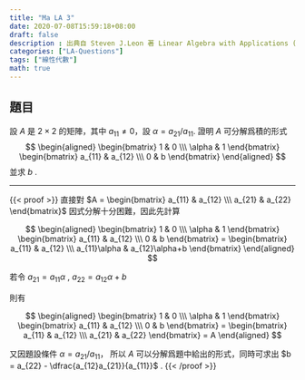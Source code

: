 ```yaml
---
title: "Ma LA 3"
date: 2020-07-08T15:59:18+08:00
draft: false
description : 出典自 Steven J.Leon 著 Linear Algebra with Applications (Ninth Edition) Page.42
categories: ["LA-Questions"]
tags: ["線性代數"]
math: true
---
```

## 題目

設 $A$ 是 $2 \times 2$ 的矩陣，其中 $a_{11} \neq 0$，設 $\alpha = a_{21}/a_{11}$. 證明 $A$ 可分解爲積的形式
$$
\begin{aligned}
\begin{bmatrix}
1 & 0 \\\ 
\alpha & 1
\end{bmatrix}
\begin{bmatrix}
a_{11} & a_{12} \\\ 
0 & b
\end{bmatrix}
\end{aligned}
$$
並求 $b$ .

---

{{< proof >}}
直接對 $A = \begin{bmatrix} a_{11} & a_{12} \\\ a_{21} & a_{22} \end{bmatrix}$ 因式分解十分困難，因此先計算

$$
\begin{aligned}
\begin{bmatrix}
1 & 0 \\\ 
\alpha & 1
\end{bmatrix}
\begin{bmatrix}
a_{11} & a_{12} \\\ 
0 & b
\end{bmatrix} =
\begin{bmatrix}
a_{11} & a_{12} \\\ 
a_{11}\alpha & a_{12}\alpha+b
\end{bmatrix} 
\end{aligned}
$$

若令 $a_{21} = a_{11}\alpha$ , $a_{22} = a_{12}\alpha+b$

則有

$$
\begin{aligned}
\begin{bmatrix}
1 & 0 \\\ 
\alpha & 1
\end{bmatrix}
\begin{bmatrix}
a_{11} & a_{12} \\\ 
0 & b
\end{bmatrix} =
\begin{bmatrix}
a_{11} & a_{12} \\\ 
a_{21} & a_{22}
\end{bmatrix} = A
\end{aligned}
$$

又因題設條件 $\alpha = a_{21}/a_{11}$， 所以 $A$ 可以分解爲題中給出的形式，同時可求出 $b = a_{22} - \dfrac{a_{12}a_{21}}{a_{11}}$ .
{{< /proof >}}
